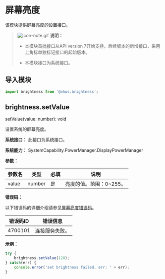 # 屏幕亮度

该模块提供屏幕亮度的设置接口。

> ![icon-note.gif](public_sys-resources/icon-note.gif) **说明：**
>
> - 本模块首批接口从API version 7开始支持。后续版本的新增接口，采用上角标单独标记接口的起始版本。
>
> - 本模块接口为系统接口。

## 导入模块

```js
import brightness from '@ohos.brightness';
```

## brightness.setValue

setValue(value: number): void

设置系统的屏幕亮度。

**系统接口：** 此接口为系统接口。

**系统能力：** SystemCapability.PowerManager.DisplayPowerManager

**参数：**

| 参数名 | 类型   | 必填 | 说明                    |
| ------ | ------ | ---- | ----------------------- |
| value  | number | 是   | 亮度的值。范围：0~255。 |

**错误码：**

以下错误码的详细介绍请参见[屏幕亮度错误码](../errorcodes/errorcode-brightness.md)。

| 错误码ID   | 错误信息    |
|---------|---------|
| 4700101 | 连接服务失败。 |

**示例：**

```js
try {
    brightness.setValue(128);
} catch(err) {
    console.error('set brightness failed, err: ' + err);
}
```
